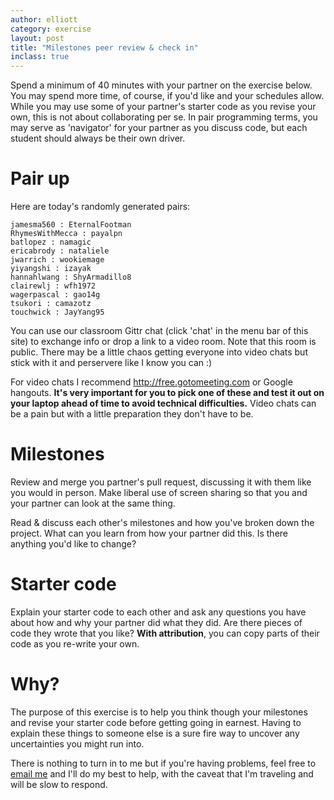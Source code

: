 ```yaml
---
author: elliott
category: exercise
layout: post
title: "Milestones peer review & check in"
inclass: true
---
```


Spend a minimum of 40 minutes with your partner on the exercise below.  You may spend more time, of course, if you'd like and your schedules allow.  While you may use some of your partner's starter code as you revise your own, this is not about collaborating per se.  In pair programming terms, you may serve as 'navigator' for your partner as you discuss code, but each student should always be their own driver.

# Pair up

Here are today's randomly generated pairs:

```
jamesma560 : EternalFootman
RhymesWithMecca : payalpn
batlopez : namagic
ericabrody : nataliele
jwarrich : wookiemage
yiyangshi : izayak
hannahlwang : ShyArmadillo8
clairewlj : wfh1972
wagerpascal : gao14g
tsukori : camazotz
touchwick : JayYang95
```

You can use our classroom Gittr chat (click 'chat' in the menu bar of this site) to exchange info or drop a link to a video room.  Note that this room is public.  There may be a little chaos getting everyone into video chats but stick with it and perservere like I know you can :)

For video chats I recommend http://free.gotomeeting.com or Google hangouts.  **It's very important for you to pick one of these and test it out on your laptop ahead of time to avoid technical difficulties.**  Video chats can be a pain but with a little preparation they don't have to be.

# Milestones

Review and merge you partner's pull request, discussing it with them like you would in person.  Make liberal use of screen sharing so that you and your partner can look at the same thing.

Read & discuss each other's milestones and how you've broken down the project.  What can you learn from how your partner did this.  Is there anything you'd like to change?

# Starter code

Explain your starter code to each other and ask any questions you have about how and why your partner did what they did.  Are there pieces of code they wrote that you like?  **With attribution**, you can copy parts of their code as you re-write your own.

# Why?

The purpose of this exercise is to help you think though your milestones and revise your starter code before getting going in earnest.  Having to explain these things to someone else is a sure fire way to uncover any uncertainties you might run into.  

There is nothing to turn in to me but if you're having problems, feel free to [email me](mailto:eah13@email.unc.edu) and I'll do my best to help, with the caveat that I'm traveling and will be slow to respond.
